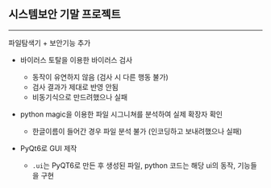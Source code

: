 ## 시스템보안 기말 프로젝트
---

파일탐색기 + 보안기능 추가
  - 바이러스 토탈을 이용한 바이러스 검사
    -  동작이 유연하지 않음 (검사 시 다른 행동 불가)
    -  검사 결과가 제대로 반영 안됨
    -  비동기식으로 만드려했으나 실패
  
  - python magic을 이용한 파일 시그니쳐를 분석하여 실제 확장자 확인
    - 한글이름이 들어간 경우 파일 분석 불가 (인코딩하고 보내려했으나 실패)
  
  - PyQt6로 GUI 제작
    - ```.ui```는 PyQT6로 만든 후 생성된 파일, python 코드는 해당 ui의 동작, 기능들을 구현
